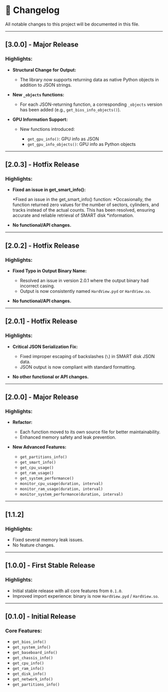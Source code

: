 # 📜 Changelog

All notable changes to this project will be documented in this file.

---

## \[3.0.0] - Major Release

### Highlights:

* **Structural Change for Output:**

  * The library now supports returning data as native Python objects in addition to JSON strings.
* **New `_objects` functions:**

  * For each JSON-returning function, a corresponding `_objects` version has been added (e.g., `get_bios_info_objects()`).
* **GPU Information Support:**

  * New functions introduced:

    * `get_gpu_info()`: GPU info as JSON
    * `get_gpu_info_objects()`: GPU info as Python objects

---


## \[2.0.3] - Hotfix Release

### Highlights:

* **Fixed an issue in get_smart_info():**

  *Fixed an issue in the get_smart_info() function:
  *Occasionally, the function returned zero values for the number of sectors, cylinders, and tracks instead of the actual counts. This has been resolved, ensuring accurate and reliable retrieval of SMART disk    *information.
* **No functional/API changes.**

---

## \[2.0.2] - Hotfix Release

### Highlights:

* **Fixed Typo in Output Binary Name:**

  * Resolved an issue in version 2.0.1 where the output binary had incorrect casing.
  * Output is now consistently named `HardView.pyd` or `HardView.so`.
* **No functional/API changes.**

---

## \[2.0.1] - Hotfix Release

### Highlights:

* **Critical JSON Serialization Fix:**

  * Fixed improper escaping of backslashes (`\`) in SMART disk JSON data.
  * JSON output is now compliant with standard formatting.
* **No other functional or API changes.**

---

## \[2.0.0] - Major Release

### Highlights:

* **Refactor:**

  * Each function moved to its own source file for better maintainability.
  * Enhanced memory safety and leak prevention.
* **New Advanced Features:**

  * `get_partitions_info()`
  * `get_smart_info()`
  * `get_cpu_usage()`
  * `get_ram_usage()`
  * `get_system_performance()`
  * `monitor_cpu_usage(duration, interval)`
  * `monitor_ram_usage(duration, interval)`
  * `monitor_system_performance(duration, interval)`

---

## \[1.1.2]

### Highlights:

* Fixed several memory leak issues.
* No feature changes.

---

## \[1.0.0] - First Stable Release

### Highlights:

* Initial stable release with all core features from `0.1.0`.
* Improved import experience: binary is now `HardView.pyd` / `HardView.so`.

---

## \[0.1.0] - Initial Release

### Core Features:

* `get_bios_info()`
* `get_system_info()`
* `get_baseboard_info()`
* `get_chassis_info()`
* `get_cpu_info()`
* `get_ram_info()`
* `get_disk_info()`
* `get_network_info()`
* `get_partitions_info()`
